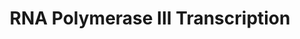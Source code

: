 ---
authors:
- ReactomeTeam
description: RNA polymerase III is one of three types of nuclear RNA polymerases present
  in eucaryotic cells.  About 10% of the total transcription in dividing cells can
  be attributed to its activity.  It synthesizes an eclectic collection of catalytic
  or structural RNA molecules, some of which are involved in protein synthesis, pre-mRNA
  splicing, tRNA processing, and the control of RNA polymerase II elongation, whereas
  some others have still unknown functions.  Like other RNA polymerases, RNA polymerase
  III cannot recognize its target promoters directly.  Instead it is recruited to
  specific promoter sequences through the help of transcription factors.  There are
  three basic types of RNA polymerase III promoters, called types 1, 2, and 3(Geiduschek
  and Kassavetis, 1992).  Although in vivo, RNA polymerase III may be recruited to
  these promoters as part of a large complex (holo RNA polymerase III) containing
  the polymerase and its initiation factors (Wang et al., 1997), in vitro the reaction
  can be divided into several steps.  First, the promoter elements are recognized
  by DNA binding factors, which then recruit a factor known as TFIIIB.  TFIIIB itself
  then directly contacts RNA polymerase III.  In human cells but not in <i>S. cerevisiae</i>,
  there are at least two versions of TFIIIB.  One contains TBP, Bdp1, and Brf1 (Brf1-TFIIIB),
  and the other TBP, Bdp1, and Brf2 (Brf2-TFIIIB) (Schramm et al., 2000; Teichmann
  et al., 2000).  View original pathway at [http://www.reactome.org/PathwayBrowser/#DIAGRAM=74158
  Reactome].
last-edited: 2021-01-25
organisms:
- Homo sapiens
redirect_from:
- /index.php/Pathway:WP4135
- /instance/WP4135
schema-jsonld:
- '@context': https://schema.org/
  '@id': https://wikipathways.github.io/pathways/WP4135.html
  '@type': Dataset
  creator:
    '@type': Organization
    name: WikiPathways
  description: RNA polymerase III is one of three types of nuclear RNA polymerases
    present in eucaryotic cells.  About 10% of the total transcription in dividing
    cells can be attributed to its activity.  It synthesizes an eclectic collection
    of catalytic or structural RNA molecules, some of which are involved in protein
    synthesis, pre-mRNA splicing, tRNA processing, and the control of RNA polymerase
    II elongation, whereas some others have still unknown functions.  Like other RNA
    polymerases, RNA polymerase III cannot recognize its target promoters directly.  Instead
    it is recruited to specific promoter sequences through the help of transcription
    factors.  There are three basic types of RNA polymerase III promoters, called
    types 1, 2, and 3(Geiduschek and Kassavetis, 1992).  Although in vivo, RNA polymerase
    III may be recruited to these promoters as part of a large complex (holo RNA polymerase
    III) containing the polymerase and its initiation factors (Wang et al., 1997),
    in vitro the reaction can be divided into several steps.  First, the promoter
    elements are recognized by DNA binding factors, which then recruit a factor known
    as TFIIIB.  TFIIIB itself then directly contacts RNA polymerase III.  In human
    cells but not in <i>S. cerevisiae</i>, there are at least two versions of TFIIIB.  One
    contains TBP, Bdp1, and Brf1 (Brf1-TFIIIB), and the other TBP, Bdp1, and Brf2
    (Brf2-TFIIIB) (Schramm et al., 2000; Teichmann et al., 2000).  View original pathway
    at [http://www.reactome.org/PathwayBrowser/#DIAGRAM=74158 Reactome].
  keywords:
  - 'BDP1 '
  - III transcript
  - 'POLR2H '
  - Complex
  - III:TFIIIB:TFIIIC:TFIIIA:Type 1 Open Promoter Complex
  - Pol III transcript
  - NTP
  - 'GTF3C2 '
  - III:TFIIIB:TFIIIC:TFIIIA:Type 1 Promoter Complex
  - paused pre-RNA Pol
  - 'GTF3C1 '
  - 'POLR3GL '
  - NFIA
  - 'SNAPC1 '
  - 'GTF3C3 '
  - Polymerase
  - released pre-RNA Pol
  - 'POLR3D '
  - 'GTP '
  - 'POLR3K '
  - DNA with a
  - 'POLR3B '
  - 'UTP '
  - 'Polymerase III gene DNA with transcription bubble (single-stranded region) '
  - III:TFIIIB:SNAPc:Type 3 Open Promoter Complex
  - 'POLR3A '
  - III:TFIIIB:SNAPc:Type 3 Promoter Complex
  - 'POLR3F '
  - 'POLR2K '
  - 'Polymerase III gene DNA with a termination site '
  - 'GTF3C6 '
  - NDP
  - III:TFIIIB:TFIIIC:Type 2 Open Promoter Complex
  - Polymerase III
  - oligonucleotide
  - 'DNA with RNA Polymerase III Type 2 Open Promoter '
  - Holoenzyme
  - 'BRF1 '
  - GTF3A
  - 'POLR1D '
  - 'SNAPC3 '
  - SNAPc
  - TFIIIB:TFIIIC:Type 2
  - 1 Closed Promoter
  - 'DNA with RNA Polymerase III Type 3 Closed Promoter '
  - DNA with RNA
  - RNA Polymerase III
  - Promoter Complex
  - III:TFIIIB:TFIIIC:Type 2 Promoter Complex
  - 'SNAPC5 '
  - TFIIIC:TFIIIA:Type I
  - 'DNA with RNA Polymerase III Type 1 Closed Promoter '
  - 'GTF3A '
  - Polymerase III Type
  - ZNF143
  - 'DNA with RNA Polymerase III Type 3 Open Promoter '
  - SSB
  - NFIB
  - 'DNA with RNA Polymerase III Type 2 Closed Promoter '
  - termination site
  - 'DNA with RNA Polymerase III Type 1 Open Promoter '
  - 'POLR3C '
  - 'GTF3C5 '
  - 'TBP '
  - plus 1 nucleotide
  - 'POU2F1 '
  - 'ZNF143 '
  - NFIX
  - Promoter Selective
  - 3 Closed Promoter
  - SNAPc:Oct-1:Staf:Type 3 Promoter Complex
  - Promoter complex
  - TFIIIB:TFIIIC:TFIIIA:Type 1 Promoter Complex
  - 2 Closed Promoter
  - NFIC
  - polymerase
  - elongating pre-RNA
  - 'BRF2 '
  - 'SNAPC2 '
  - 'POLR2E '
  - 'CTP '
  - RNA
  - 'ATP '
  - Pol III
  - TFIIIB-Type 3
  - 'POLR2L '
  - Elongating RNA
  - POU2F1
  - 'POLR3E '
  - III oligonucleotide
  - 'POLR3G '
  - 'POLR1C '
  - Polymerase III gene
  - TFIIIC
  - 'POLR3H '
  - Paused RNA
  - 'SNAPC4 '
  - TFIIIA:Type 1
  - TFIIIB-Type 1 and 2
  - 'CRCP '
  - 'POLR2F '
  - TFIIIB:SNAPc:Oct-1:Staf:Type 3 Promoter Complex
  - Transcription
  - TFIIIC:Type 2
  - 'GTF3C4 '
  license: CC0
  name: RNA Polymerase III Transcription
seo: CreativeWork
title: RNA Polymerase III Transcription
wpid: WP4135
---